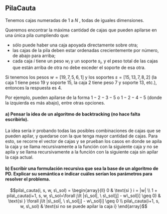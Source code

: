 PilaCauta
---

Tenemos cajas numeradas de $1$ a $N$ , todas de iguales dimensiones. 

Queremos encontrar la máxima cantidad de cajas que pueden apilarse en una única pila cumpliendo que:

* sólo puede haber una caja apoyada directamente sobre otra;
* las cajas de la pila deben estar ordenadas crecientemente por número, de abajo para arriba;
* cada caja $i$ tiene un peso $w_i$ y un soporte $s_i$, y el peso total de las cajas que están arriba de otra no debe exceder el soporte de esa otra.

Si tenemos los pesos $w = [19, 7, 5, 6, 1]$ y los soportes $s = [15, 13, 7, 8, 2]$ (la caja $1$ tiene peso $19$ y soporte $15$, la caja $2$ tiene peso $7$ y soporte $13$, etc.), entonces la respuesta es $4$. 

Por ejemplo, pueden apilarse de la forma $1-2-3-5$ o $1-2-4-5$ (donde la izquierda es más abajo), entre otras
opciones.

#### a) Pensar la idea de un algoritmo de backtracking (no hace falta escribirlo).

La idea sería ir probando todas las posibles combinaciones de cajas que se pueden apilar, y quedarse con la que tenga mayor cantidad de cajas. Para esto, se recorre el vector de cajas y se prueban los casos en donde se apila la caja y se llama recursivamente a la función con la siguiente caja y no se apila y se llama recursivamente a la función con la siguiente caja sin apilar la caja actual.

#### b) Escribir una formulación recursiva que sea la base de un algoritmo de PD. Explicar su semántica e indicar cuáles serían los parámetros para resolver el problema.

```math
pila\_cauta(i, s, w, s\_sol) =
    \begin{array}{ll}
        0 & \text{si } i = |w| \\
        1 + pila\_cauta(i+1, s, w, s\_sol=\forall j\lt |s\_sol|, \ s\_sol[j] - w\_sol[i] \geq 0) & \text{si } \forall j\lt |s\_sol|, \ s\_sol[j] - w\_sol[i] \geq 0 \\
        pila\_cauta(i+1, s, w, s\_sol) & \text{si no se puede apilar la caja i}
    \end{array}
```

